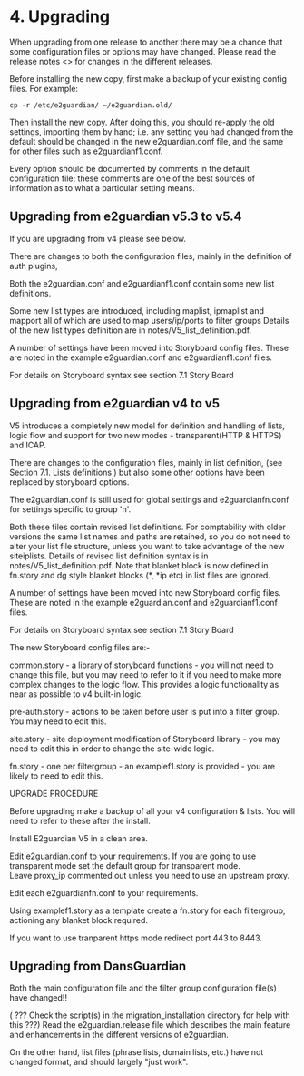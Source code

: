 # 4. Upgrading

When upgrading from one release to another there may be a chance that some configuration files or options may have changed.
Please read the release notes <> for changes in the different releases.

Before installing the new copy, first make a backup of your existing config
files. For example:

    cp -r /etc/e2guardian/ ~/e2guardian.old/

Then install the new copy.  After doing this, you should re-apply the old
settings, importing them by hand; i.e. any setting you had changed from the
default should be changed in the new e2guardian.conf file, and the same
for other files such as e2guardianf1.conf.  

Every option should be documented by comments in the default configuration file;
these comments are one of the best sources of information as to what a particular setting means.

## Upgrading from e2guardian v5.3 to v5.4

If you are upgrading from v4 please see below.

There are changes to both the configuration files, mainly in the definition
of auth plugins, 

Both the e2guardian.conf and e2guardianf1.conf contain some new list definitions.  

Some new list types are introduced, including maplist, ipmaplist and mapport all
of which are used to map users/ip/ports to filter groups
Details of the new list types definition are in notes/V5_list_definition.pdf. 

A number of settings have been moved into Storyboard config files. 
These are noted in the example e2guardian.conf and e2guardianf1.conf files.

For details on Storyboard syntax see section 7.1 Story Board


## Upgrading from e2guardian v4 to v5

V5 introduces a completely new model for definition and handling of lists, 
logic flow and support for two new modes - transparent(HTTP & HTTPS) and ICAP.

There are changes to the configuration files, mainly in list definition,
(see Section 7.1. Lists definitions ) 
but also some other options have been replaced by storyboard options.

The e2guardian.conf is still used for global settings and 
e2guardianfn.conf for settings specific to group 'n'.  

Both these files contain revised list definitions.  For comptability with
older versions the same list names and paths are retained, so you do
not need to alter your list file structure, unless you want to take
advantage of the new siteiplists.  Details of revised list definition syntax 
is in notes/V5_list_definition.pdf. Note that blanket block is now defined in 
fn.story and dg style blanket blocks (*, *ip etc) in list files are ignored.

A number of settings have been moved into new Storyboard config files. 
These are noted in the example e2guardian.conf and e2guardianf1.conf files.

For details on Storyboard syntax see section 7.1 Story Board

The new Storyboard config files are:-

common.story - a library of storyboard functions - you will not need 
to change this file, but you may need to refer to it if you need to 
make more complex changes to the logic flow.  This provides a logic 
functionality as near as possible to v4 built-in logic.

pre-auth.story - actions to be taken before user is put into a filter
group.  You may need to edit this.

site.story - site deployment modification of Storyboard library - you may
need to edit this in order to change the site-wide logic.

fn.story - one per filtergroup - an examplef1.story is provided - you 
are likely to need to edit this.

UPGRADE PROCEDURE

Before upgrading make a backup of all your v4 configuration & lists. You will
need to refer to these after the install.

Install E2guardian V5 in a clean area.

Edit e2guardian.conf to your requirements. If you are going to use 
transparent mode set the default group for transparent mode.  
Leave proxy_ip commented out unless you need to use an upstream proxy.

Edit each e2guardianfn.conf to your requirements.

Using examplef1.story as a template create a fn.story for each filtergroup, 
actioning any blanket block required.

If you want to use tranparent https mode redirect port 443 to 8443.

## Upgrading from DansGuardian

Both the main configuration file and the filter group configuration file(s) have changed!!

( ??? Check the script(s) in the migration_installation directory for help with this ???)
Read the e2guardian.release file which describes the main feature and enhancements in the different versions of e2guardian.

On the other hand, list files (phrase lists, domain lists, etc.) 
have not changed format, and should largely "just work".
